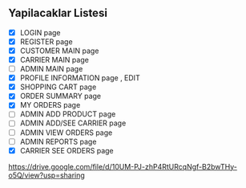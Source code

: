 ## Yapilacaklar Listesi
- [x] LOGIN page
- [x] REGISTER page
- [x] CUSTOMER MAIN page
- [x] CARRIER MAIN page
- [ ] ADMIN MAIN page
- [x] PROFILE INFORMATION page , EDIT
- [x] SHOPPING CART page
- [x] ORDER SUMMARY page
- [x] MY ORDERS page
- [ ] ADMIN ADD PRODUCT page
- [ ] ADMIN ADD/SEE CARRIER page
- [ ] ADMIN VIEW ORDERS page
- [ ] ADMIN REPORTS page
- [x] CARRIER SEE ORDERS page

https://drive.google.com/file/d/10UM-PJ-zhP4RtURcqNgf-B2bwTHy-o5Q/view?usp=sharing 